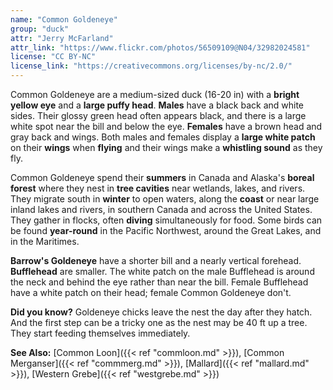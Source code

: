 ```yaml
---
name: "Common Goldeneye"
group: "duck"
attr: "Jerry McFarland"
attr_link: "https://www.flickr.com/photos/56509109@N04/32982024581"
license: "CC BY-NC"
license_link: "https://creativecommons.org/licenses/by-nc/2.0/"
---
```

Common Goldeneye are a medium-sized duck (16-20 in) with a **bright yellow eye** and a **large puffy head**. **Males** have a black back and white sides. Their glossy green head often appears black, and there is a large white spot near the bill and below the eye. **Females** have a brown head and gray back and wings. Both males and females display a **large white patch** on their **wings** when **flying** and their wings make a **whistling sound** as they fly.

Common Goldeneye spend their **summers** in Canada and Alaska's **boreal forest** where they nest in **tree cavities** near wetlands, lakes, and rivers. They migrate south in **winter** to open waters, along the **coast** or near large inland lakes and rivers, in southern Canada and across the United States. They gather in flocks, often **diving** simultaneously for food. Some birds can be found **year-round** in the Pacific Northwest, around the Great Lakes, and in the Maritimes.

**Barrow's Goldeneye** have a shorter bill and a nearly vertical forehead. **Bufflehead** are smaller. The white patch on the male Bufflehead is around the neck and behind the eye rather than near the bill. Female Bufflehead have a white patch on their head; female Common Goldeneye don't.

**Did you know?** Goldeneye chicks leave the nest the day after they hatch. And the first step can be a tricky one as the nest may be 40 ft up a tree. They start feeding themselves immediately.

<!-- generated, do not edit -->
**See Also:**
[Common Loon]({{< ref "commloon.md" >}}),
[Common Merganser]({{< ref "commmerg.md" >}}),
[Mallard]({{< ref "mallard.md" >}}),
[Western Grebe]({{< ref "westgrebe.md" >}})
